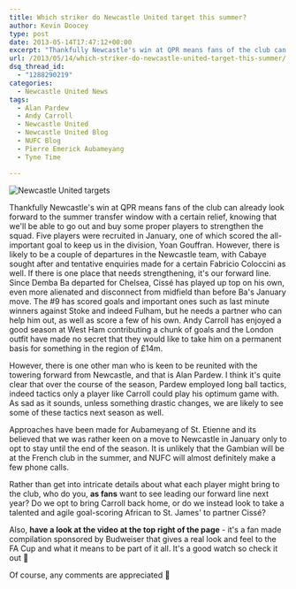 ```yaml
---
title: Which striker do Newcastle United target this summer?
author: Kevin Doocey
type: post
date: 2013-05-14T17:47:12+00:00
excerpt: "Thankfully Newcastle's win at QPR means fans of the club can already look forward to the summer transfer window with a certain relief, knowing that we'll be able to go out an buy some proper players to strengthen the squad. Five.."
url: /2013/05/14/which-striker-do-newcastle-united-target-this-summer/
dsq_thread_id:
  - "1288290219"
categories:
  - Newcastle United News
tags:
  - Alan Pardew
  - Andy Carroll
  - Newcastle United
  - Newcastle United Blog
  - NUFC Blog
  - Pierre Emerick Aubameyang
  - Tyne Time

---
```

![Newcastle United targets](http://www.tynetime.com/wp-content/uploads/2013/05/Pierre-Emerick-Aubameyang-Andy-Carroll.jpg "Target - Which of these forwards do Newcastle United target in the summer window?")

Thankfully Newcastle's win at QPR means fans of the club can already look forward to the summer transfer window with a certain relief, knowing that we'll be able to go out and buy some proper players to strengthen the squad. Five players were recruited in January, one of which scored the all-important goal to keep us in the division, Yoan Gouffran. However, there is likely to be a couple of departures in the Newcastle team, with Cabaye sought after and tentative enquiries made for a certain Fabricio Coloccini as well. If there is one place that needs strengthening, it's our forward line. Since Demba Ba departed for Chelsea, Cissé has played up top on his own, even more alienated and disconnect from midfield than before Ba's January move. The #9 has scored goals and important ones such as last minute winners against Stoke and indeed Fulham, but he needs a partner who can help him out, as well as score a few of his own. Andy Carroll has enjoyed a good season at  West Ham contributing a chunk of goals and the London outfit have made no secret that they would like to take him on a permanent basis for something in the region of £14m.

However, there is one other man who is keen to be reunited with the towering forward from Newcastle, and that is Alan Pardew. I think it's quite clear that over the course of the season, Pardew employed long ball tactics, indeed tactics only a player like Carroll could play his optimum game with. As sad as it sounds, unless something drastic changes, we are likely to see some of these tactics next season as well.

Approaches have been made for Aubameyang of St. Etienne and its believed that we was rather keen on a move to Newcastle in January only to opt to stay until the end of the season. It is unlikely that the Gambian will be at the French club in the summer, and NUFC will almost definitely make a few phone calls.

Rather than get into intricate details about what each player might bring to the club, who do you, **as fans** want to see leading our forward line next year? Do we opt to bring Carroll back home, or do we instead look to take a talented and agile goal-scoring African to St. James' to partner Cissé?

Also, **have a look at the video at the top right of the page** - it's a fan made compilation sponsored by Budweiser that gives a real look and feel to the FA Cup and what it means to be part of it all. It's a good watch so check it out 🙂

Of course, any comments are appreciated 🙂
